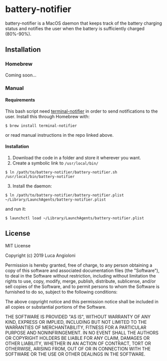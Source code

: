 # battery-notifier
battery-notifier is a MacOS daemon that keeps track of the battery charging status and notifies the user when the battery is sufficiently charged (80%-90%).

## Installation

### Homebrew

Coming soon...

### Manual

#### Requirements

This bash script need [terminal-notifier](https://github.com/julienXX/terminal-notifier) in order to send notifications to the user. Install this through Homebrew with:
```
$ brew install terminal-notifier
```
or read manual instructions in the repo linked above.

#### Installation

1. Download the code in a folder and store it wherever you want.
2. Create a symbolic link to `/usr/local/bin/`
```
$ ln /path/to/battery-notifier/battery-notifier.sh /usr/local/bin/battery-notifier
```
3. Install the daemon:
```
$ ln /path/to/battery-notifier/battery-notifier.plist ~/Library/LaunchAgents/battery-notifier.plist
```
and run it:
```
$ launchctl load ~/Library/LaunchAgents/battery-notifier.plist
```

## License

MIT License

Copyright (c) 2019 Luca Angioloni

Permission is hereby granted, free of charge, to any person obtaining a copy
of this software and associated documentation files (the "Software"), to deal
in the Software without restriction, including without limitation the rights
to use, copy, modify, merge, publish, distribute, sublicense, and/or sell
copies of the Software, and to permit persons to whom the Software is
furnished to do so, subject to the following conditions:

The above copyright notice and this permission notice shall be included in all
copies or substantial portions of the Software.

THE SOFTWARE IS PROVIDED "AS IS", WITHOUT WARRANTY OF ANY KIND, EXPRESS OR
IMPLIED, INCLUDING BUT NOT LIMITED TO THE WARRANTIES OF MERCHANTABILITY,
FITNESS FOR A PARTICULAR PURPOSE AND NONINFRINGEMENT. IN NO EVENT SHALL THE
AUTHORS OR COPYRIGHT HOLDERS BE LIABLE FOR ANY CLAIM, DAMAGES OR OTHER
LIABILITY, WHETHER IN AN ACTION OF CONTRACT, TORT OR OTHERWISE, ARISING FROM,
OUT OF OR IN CONNECTION WITH THE SOFTWARE OR THE USE OR OTHER DEALINGS IN THE
SOFTWARE.
